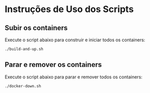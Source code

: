 # Instruções de Uso dos Scripts

## Subir os containers

Execute o script abaixo para construir e iniciar todos os containers:

```bash
./build-and-up.sh
```

## Parar e remover os containers

Execute o script abaixo para parar e remover todos os containers:

```bash
./docker-down.sh
```
